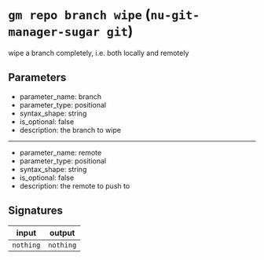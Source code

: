 # `gm repo branch wipe` (`nu-git-manager-sugar git`)
wipe a branch completely, i.e. both locally and remotely



## Parameters
- parameter_name: branch
- parameter_type: positional
- syntax_shape: string
- is_optional: false
- description: the branch to wipe
---
- parameter_name: remote
- parameter_type: positional
- syntax_shape: string
- is_optional: false
- description: the remote to push to

## Signatures
| input     | output    |
| --------- | --------- |
| `nothing` | `nothing` |
